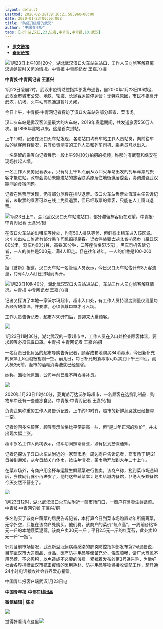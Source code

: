 ```yaml
---
layout: default
Lastmod: 2020-02-28T09:16:21.585960+00:00
date: 2020-01-23T00:00:00Z
title: "防疫升级后的武汉"
author: "中国青年报"
tags: [火车站,汉口,23,记者,中青网,中青报,10,武汉]
---
```


* [**原文链接**](http://mp.weixin.qq.com/s?__biz=MjM5MDQ3MTEyMQ==&mid=2653326193&idx=1&sn=79aea9bdb885d4b7a4a56d054638a4d8&chksm=bd966dcf8ae1e4d964b9a658b92025de124a9a4af2075aca702696ff34343a79ada18f1a7bd3#rd)
* [**备份链接**](https://archive.ph/uEKfA)


  

  

![](/images/post/54ea93e41fcdee18884fc49e45144cfa.jpg)1月23日上午10时20分，湖北武汉汉口火车站进站口，工作人员向旅客解释离汉通道暂时关闭的情况。中青报·中青网记者 王嘉兴/摄

**中青报·中青网记者 王嘉兴**

1月23日凌晨2时，武汉市疫情防控指挥部发布通告，自2020年1月23日10时起，武汉全市城市公交、地铁、轮渡、长途客运暂停运营；无特殊原因，市民不要离开武汉；机场、火车站离汉通道暂时关闭。

今日上午，中青报·中青网记者探访了汉口火车站及部分超市、菜市场。

汉口火车站是武汉客流量最大的火车站，2019年春运期间，共发送旅客550万人次。自1898年建站以来，这是首次封站。

上午10时，记者在汉口火车站发现，各进站口均有车站工作人员站岗，向前往车站的旅客解释情况，只有负责清洁的工作人员和列车司机、乘务员可以出入。

一名滞留的乘客向记者展示一段上午9时30分拍摄的视频，称那时有武警和保安在现场拉起人墙。

一名工作人员向记者表示，只有持上午10点前从汉口火车站出发的列车车票的旅客才能进站。政府会协助未能进站的旅客联系原居住地街道居委会，协调滞留武汉期间的食宿问题。

记者在售票厅发现，仍有部分旅客在排队退票。汉口火车站售票处值班主任告诉记者，未取票的乘客可以在线上免费退票，但已经取票的乘客，只能在人工窗口退票。

![](/images/post/42be54c4c12e013b37ce42c8d2b4a2af.jpg)1月23日上午，湖北武汉汉口火车站进站口，部分滞留旅客仍在观望。中青报·中青网记者 王嘉兴/摄

在汉口火车站的出租车等候处，约有50人排队等候，但鲜有出租车进入该区域。火车站出站口附近有部分黑车司机招揽乘客。记者佯装要去湖北省孝感市（距武汉80公里，驾车约90分钟，高铁30分钟，二等座价格57.5元），黑车司机告诉记者，一人的价格是500元，满4人即走。但在往年过年，一人的价格是100-200元。

据《财新》报道，汉口火车站一名管理人员表示，今日汉口火车站估计有8万客流量，约有4万人赶在封站前离开。

![](/images/post/f738577593681f42b04406e42a9a61df.jpg)1月23日10时40分，湖北武汉汉口火车站进站口，车站工作人员向旅客解释情况。中青报·中青网记者 王嘉兴/摄

记者又探访了本地一家沃尔玛超市。超市入口处，有工作人员持温度测量仪测量每名顾客的体温，并要求，必须佩戴口罩才可入场。

工作人员告诉记者，超市7:30开门后，即迎来大量顾客。

![](/images/post/55ce96e8860055df89c87cc5dcb76a24.jpg)

1月23日11时30分，湖北武汉的一家超市中，工作人员在入口处检查顾客体温，要求顾客必须佩戴口罩。中青报·中青网记者 王嘉兴/摄

一名负责日化用品的超市导购告诉记者，顾客成箱地购买84消毒水，今日新补充的货早上8点就被抢购一空。前几日，每日补充的消毒水可以卖到下午三四点。而大概3天前，超市的酒精消毒液就已经售罄。

她称，因物流原因，公司年前已经不再安排补货。

![](/images/post/34e380477890e3b2265e9fd405a2c03d.jpg)

2020年1月23日11时40分，菱角湖万达沃尔玛超市，一名顾客在选购乳制品，购物车中还有一些速冻食品。中青报·中青网记者 王嘉兴/摄

负责蔬果称重的工作人员告诉记者，上午约10时许，超市的新鲜蔬菜就已经抢购一空。

记者询问多名顾客，顾客表示价格比平常要高一些，但“是过年正常的涨价”，并未出现大幅上涨。

超市多名工作人员均表示，过年期间照常营业，没有接到放假通知。

记者还探访了汉口火车站附近的一家菜市场。周边商户告诉记者，菜市场于1月21日接到通知，从今日起关门休市。按往年情况，菜市场开放到大年三十上午。

在菜市场外，有商户用金杯车运载生鲜蔬菜进行售卖。该商户称，接到菜市场通知后，多数同行就不再进货了，他的这些蔬菜本计划卖给城内餐馆，但绝大多数餐馆今天突然不营业了。

![](/images/post/b54912e559656f057dd5390f094e3c7e.jpg)

1月23日12时，湖北武汉汉口火车站附近一菜市场门口，一商户在售卖生鲜蔬菜。中青报·中青网记者 王嘉兴/摄

多名购买了该商户蔬菜的居民告诉记者，本打算今日到菜市场购置过年所需蔬菜，无奈扑空，只能在该商户处购买。他们称，该商户的菜价“有点高”，一周前价格15元一斤的本地蔬菜泥蒿，该商户卖30元一斤；平日2.5元一斤的红菜苔，此处卖10元一斤“一捆”。

针对当前市场情况，武汉新型冠状病毒感染的肺炎防控指挥部发布第2号通告说，目前武汉市大宗商品、食品、医疗防护用品等储备充分、供应顺畅，请广大市民不用恐慌，不必囤积，以免造成不必要的浪费。紧接着发布的第3号通告称，为做好社会各界捐赠武汉市抗击疫情的医用耗材、防护用品等物资接收调配工作，现开通24小时电话接收社会各界爱心捐赠。

中国青年报客户端武汉1月23日电

**中国青年报·中青在线出品**

**微信编辑 | 陈卓**

![](/images/post/705dfda6bb5643e34c5db443743fbf86.jpg)

觉得好看请点这里![](/images/post/75cfe91ed7e3db23759ecd10b6c0782e.jpg)

